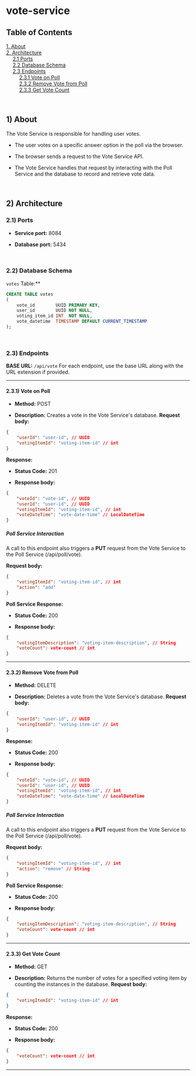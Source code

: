 # vote-service

## Table of Contents

[1. About](#1-about)  
[2. Architecture](#2-architecture)  
&emsp; [2.1 Ports](#21-ports)  
&emsp; [2.2 Database Schema](#22-database-schema)  
&emsp; [2.3 Endpoints](#23-endpoints)  
&emsp; &emsp; [2.3.1 Vote on Poll](#231-vote-on-poll)  
&emsp; &emsp; [2.3.2 Remove Vote from Poll](#232-remove-vote-from-poll)  
&emsp; &emsp; [2.3.3 Get Vote Count](#233-get-vote-count)

<br />

## 1) About

The Vote Service is responsible for handling user votes.

- The user votes on a specific answer option in the poll via the browser.

- The browser sends a request to the Vote Service API.

- The Vote Service handles that request by interacting with the Poll Service and the database to record and retrieve vote data.

<br />



## 2) Architecture
### 2.1) Ports

- **Service port:**  8084

- **Database port:**  5434

<br />


### 2.2) Database Schema
`votes` Table:**

```sql
CREATE TABLE votes
(
    vote_id        UUID PRIMARY KEY,
    user_id        UUID NOT NULL,
    voting_item_id INT  NOT NULL,
    vote_datetime  TIMESTAMP DEFAULT CURRENT_TIMESTAMP
);
```

<br />

### 2.3) Endpoints
**BASE URL:**  `/api/vote`
For each endpoint, use the base URL along with the URL extension if provided.

---

#### 2.3.1) Vote on Poll

- **Method:**  POST

- **Description:**  Creates a vote in the Vote Service's database.
  **Request body:**

```json
{
    "userId": "user-id", // UUID
    "votingItemId": "voting-item-id" // int
}
```
**Response:**
- **Status Code:**  201

- **Response body:**


```json
{
    "voteId": "vote-id", // UUID
    "userId": "user-id", // UUID
    "votingItemId": "voting-item-id", // int
    "voteDateTime": "vote-date-time" // LocalDateTime
}
```

##### Poll Service Interaction
A call to this endpoint also triggers a **PUT**  request from the Vote Service to the Poll Service (/api/poll/vote).

**Request body:**

```json
{
    "votingItemId": "voting-item-id", // int
    "action": "add"
}
```
**Poll Service Response:**
- **Status Code:**  200

- **Response body:**

```json
{
    "votingItemDescription": "voting-item-description", // String
    "voteCount": vote-count // int
}
```

---

#### 2.3.2) Remove Vote from Poll

- **Method:**  DELETE

- **Description:**  Deletes a vote from the Vote Service's database.
  **Request body:**

```json
{
    "userId": "user-id", // UUID
    "votingItemId": "voting-item-id" // int
}
```
**Response:**
- **Status Code:**  200

- **Response body:**


```json
{
    "voteId": "vote-id", // UUID
    "userId": "user-id", // UUID
    "votingItemId": "voting-item-id", // int
    "voteDateTime": "vote-date-time" // LocalDateTime
}
```

##### Poll Service Interaction
A call to this endpoint also triggers a **PUT**  request from the Vote Service to the Poll Service (/api/poll/vote).

**Request body:**

```json
{
    "votingItemId": "voting-item-id", // int
    "action": "remove" // String
}
```
**Poll Service Response:**
- **Status Code:**  200

- **Response body:**


```json
{
    "votingItemDescription": "voting-item-description", // String
    "voteCount": vote-count // int
}
```

---

#### 2.3.3) Get Vote Count

- **Method:**  GET

- **Description:**  Returns the number of votes for a specified voting item by counting the instances in the database.
  **Request body:**

```json
{
    "votingItemId": "voting-item-id" // int
}
```
**Response:**
- **Status Code:**  200

- **Response body:**


```json
{
    "voteCount": vote-count // int
}
```

---